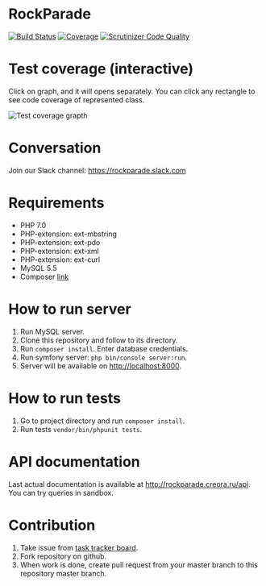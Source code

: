 RockParade
==========

[![Build Status](https://travis-ci.org/VAPC/RockParade-API.svg?branch=master)](https://travis-ci.org/VAPC/RockParade-API)
[![Coverage](https://codecov.io/gh/VAPC/RockParade-API/branch/master/graph/badge.svg)](https://codecov.io/gh/VAPC/RockParade-API)
[![Scrutinizer Code Quality](https://scrutinizer-ci.com/g/VAPC/RockParade-API/badges/quality-score.png?b=master)](https://scrutinizer-ci.com/g/VAPC/RockParade-API/?branch=master)

Test coverage (interactive)
===========================

Click on graph, and it will opens separately. You can click any rectangle to see code coverage of represented class.

![Test coverage grapth](https://codecov.io/gh/VAPC/RockParade-API/branch/master/graphs/tree.svg "Test coverage graph")

Conversation
============
Join our Slack channel: https://rockparade.slack.com

Requirements
============
* PHP 7.0
* PHP-extension: ext-mbstring
* PHP-extension: ext-pdo
* PHP-extension: ext-xml
* PHP-extension: ext-curl
* MySQL 5.5
* Composer [link](https://getcomposer.org)

How to run server
=================
1. Run MySQL server.
2. Clone this repository and follow to its directory.
3. Run `composer install`. Enter database credentials.
3. Run symfony server: `php bin/console server:run`.
4. Server will be available on [http://localhost:8000](http://localhost:8000).

How to run tests
================
1. Go to project directory and run `composer install`.
2. Run tests `vendor/bin/phpunit tests`.

API documentation
=================
Last actual documentation is available at http://rockparade.creora.ru/api. You can try queries in sandbox.

Contribution
============
1. Take issue from [task tracker board](http://redmine.rockparade.creora.ru).
2. Fork repository on github.
3. When work is done, create pull request from your master branch to this repository master branch.
